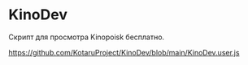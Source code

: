 # KinoDev

Скрипт для просмотра Kinopoisk бесплатно.

https://github.com/KotaruProject/KinoDev/blob/main/KinoDev.user.js
